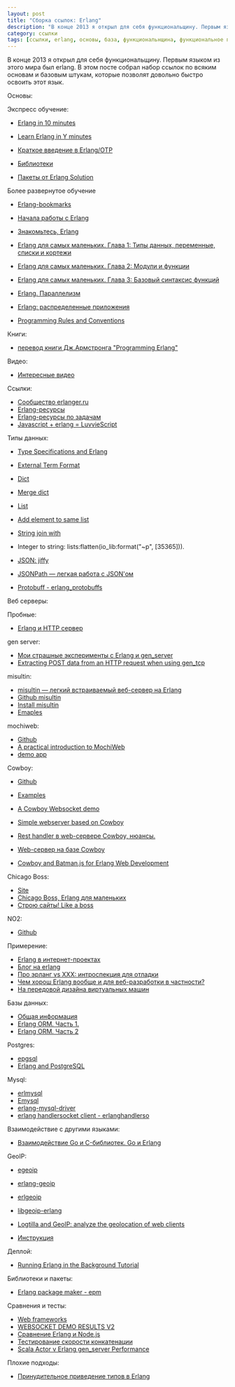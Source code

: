 ```yaml
---
layout: post
title: "Сборка ссылок: Erlang"
description: "В конце 2013 я открыл для себя функциональщину. Первым языком из этого мира был erlang. В этом посте собрал набор ссылок по всяким основам и базовым штукам, которые позволят довольно быстро освоить этот язык."
category: ссылки
tags: [ссылки, erlang, основы, база, функциональнщина, функциональное программирование, взрыв мозга]
---
```




В конце 2013 я открыл для себя функциональщину. Первым языком из этого мира был erlang. В этом посте собрал набор ссылок по всяким основам и базовым штукам, которые позволят довольно быстро освоить этот язык.


<!--more-->

Основы:


Экспресс обучение:

* [Erlang in 10 minutes](http://www.slideshare.net/marsty5/erlang-in-10-minutes)
* [Learn Erlang in Y minutes](http://learnxinyminutes.com/docs/erlang/)
* [Краткое введение в Erlang/OTP](http://dotnetconf.ru/materialy/intro_erlang_otp)


* [Библиотеки](http://expm.co/)
* [Пакеты от Erlang Solution](https://www.erlang-solutions.com/downloads/download-erlang-otp)


Более развернутое обучение

* [Erlang-bookmarks](https://github.com/0xAX/erlang-bookmarks/wiki/Erlang-bookmarks)
* [Начала работы с Erlang](http://www.rsdn.ru/article/erlang/GettingStartedWithErlang.xml)
* [Знакомьтесь, Erlang](http://hlabs.org/development/erlang/about.html)
* [Erlang для самых маленьких. Глава 1: Типы данных, переменные, списки и кортежи](http://habrahabr.ru/post/195542/)
* [Erlang для самых маленьких. Глава 2: Модули и функции](http://habrahabr.ru/post/197364/)
* [Erlang для самых маленьких. Глава 3: Базовый синтаксис функций](http://habrahabr.ru/post/211815/)

* [Erlang. Параллелизм](http://warmonger72.blogspot.ru/2014/01/erlang.html)
* [Erlang: распределенные приложения](http://brainslugs.blogspot.ru/2008/02/erlang-distributed.html)

* [Programming Rules and Conventions](http://www.erlang.se/doc/programming_rules.shtml)

Книги: 

* [перевод книги Дж.Армстронга "Programming Erlang"](https://github.com/dyp2000/Russian-Armstrong-Erlang)

Видео:

* [Интересные видео](https://erlangcentral.org/category/videos/)


Ссылки: 

* [Сообщество erlanger.ru](http://erlanger.ru/)
* [Erlang-ресурсы](http://dimsmol.livejournal.com/2060.html)
* [Erlang-ресурсы по задачам](http://dimsmol.livejournal.com/4137.html)
* [Javascript + erlang = LuvvieScript](http://luvv.ie/)

Типы данных:

* [Type Specifications and Erlang](http://learnyousomeerlang.com/dialyzer)


* [External Term Format](http://habrahabr.ru/post/103114/)
* [Dict](http://www.erlang.org/doc/man/dict.html)
* [Merge dict](http://dhq.me/erlample/modules/dict/merge_3.html)

* [List](http://www.erlang.org/doc/man/lists.html)
* [Add element to same list](http://stackoverflow.com/questions/10172854/erlang-add-element-to-same-list)
* [String join with](https://erlangcentral.org/wiki/index.php/String_join_with)

* Integer to string: lists:flatten(io_lib:format("~p", [35365])).

* [JSON: jiffy](https://github.com/davisp/jiffy)
* [JSONPath — легкая работа с JSON'ом](http://erlanger.ru/ru/page/2089/jsonpath-legkaya-rabota-s-json-om)
* [Protobuff - erlang_protobuffs](https://github.com/basho/erlang_protobuffs)

Веб серверы:

Пробные:

* [Erlang и HTTP сервер](http://hlabs.org/news/erlang_inets_httpd.html)

gen server:

* [Мои страшные эксперименты с Erlang и gen_server](http://eax.me/erlang-gen-server/)
* [Extracting POST data from an HTTP request when using gen_tcp](http://www.hccp.org/erlang-and-post.html)


misultin:

* [misultin — легкий встраиваемый веб-сервер на Erlang](http://habrahabr.ru/post/79412/)
* [Github misultin](https://github.com/ostinelli/misultin)
* [Install misultin](https://code.google.com/p/misultin/wiki/Install)
* [Emaples](https://code.google.com/p/misultin/wiki/ExamplesPage)

mochiweb:

* [Github](https://github.com/mochi/mochiweb)
* [A practical introduction to MochiWeb](http://alexmarandon.com/articles/mochiweb_tutorial/)
* [demo app](https://github.com/amarandon/greeting)

Cowboy:

* [Github](https://github.com/extend/cowboy)
* [Examples](https://github.com/robertmeta/cowboy-examples)
* [A Cowboy Websocket demo](https://github.com/ericmoritz/wsdemo/tree/v2)
* [Simple webserver based on Cowboy](https://github.com/chvanikoff/webserver)

* [Rest handler в web-сервере Cowboy, нюансы.](http://kuklaora.blogspot.ru/2013/03/rest-handler-web-cowboy.html)
* [Web-сервер на базе Cowboy](http://habrahabr.ru/post/173595/)
* [Cowboy and Batman.js for Erlang Web Development](http://blog.erlware.org/2012/04/30/cowboy-and-batman-js-for-erlang-web-development/)


Chicago Boss:

* [Site](http://www.chicagoboss.org/)
* [Chicago Boss, Erlang для маленьких](http://habrahabr.ru/sandbox/53857/)
* [Строю сайты! Like a boss](http://habrahabr.ru/post/121955/)


NO2:

* [Github](https://github.com/5HT/n2o)


Примерение:

* [Erlang в интернет-проектах](http://www.insight-it.ru/programmirovanie/erlang/erlang-v-internet-proektakh/)
* [Блог на erlang](https://github.com/robertoaloi/erlblog)
* [Про эрланг vs XXX: интроспекция для отладки](http://levgem.livejournal.com/463349.html)
* [Чем хорош Erlang вообще и для веб-разработки в частности?](http://erlang-russian.org/post/151)
* [На передовой дизайна виртуальных машин](http://habrahabr.ru/post/50561/)

Базы данных:

* [Общая информация](http://www.erlang.org/doc/apps/odbc/databases.html)
* [Erlang ORM. Часть 1.](http://www.egobrain.ru/blog/2014/02/19/erlang-orm-part-1/)
* [Erlang ORM. Часть 2](http://www.egobrain.ru/blog/2014/02/26/erlang-orm-part-2/)

Postgres:

* [epgsql](https://github.com/wg/epgsql)
* [Erlang and PostgreSQL](http://stackoverflow.com/questions/10350272/erlang-and-postgresql)


Mysql: 

* [erlmysql](http://erlmysql.sourceforge.net/)
* [Emysql](https://github.com/Eonblast/Emysql)
* [erlang-mysql-driver](https://github.com/dizzyd/erlang-mysql-driver)
* [erlang handlersocket client - erlanghandlerso](http://sourceforge.net/projects/erlanghandlerso/)

Взаимодействие с другими языками:

* [Взаимодействие Go и C-библиотек. Go и Erlang](http://www.slideshare.net/DevDay/go-cerlang)



GeoIP:

* [egeoip](https://github.com/mochi/egeoip)
* [erlang-geoip](https://github.com/animehunter/erlang-geoip)
* [erlgeoip](https://github.com/ratelle/erlgeoip)

* [libgeoip-erlang](https://github.com/mattsta/libgeoip-erlang)
* [Logtilla and GeoIP: analyze the geolocation of web clients](http://www.berabera.info/en/node/276)
* [Инструкция](https://bitbucket.org/mattsta/libgeoip-erlang/src)

Деплой:

* [Running Erlang in the Background Tutorial](http://mindeavor.com/blog/running-erlang-in-the-background-tutorial)

Библиотеки и пакеты:

* [Erlang package maker - epm](https://github.com/flussonic/epm)


Сравнения и тесты:

* [Web frameworks](https://github.com/ChicagoBoss/ChicagoBoss/wiki/Comparison-of-Erlang-Web-Frameworks)
* [WEBSOCKET DEMO RESULTS V2](http://eric.themoritzfamily.com/websocket-demo-results-v2.html)
* [Сравнение Erlang и Node.js](http://fprog.ru/2010/issue6/dmitry-demeshchuk-node.js-vs-erlang/)
* [Тестирование скорости конкатенации](https://gist.github.com/WarmongeR1/7e38d0432f433b9a0726)
* [Scala Actor v Erlang gen_server Performance](http://www.krazykoding.com/2011/07/scala-actor-v-erlang-genserver.html)

Плохие подходы:

* [Принудительное приведение типов в Erlang](http://habrahabr.ru/post/129191/)